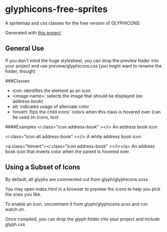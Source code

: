 glyphicons-free-sprites
=======================

A spritemap and css classes for the free version of GLYPHICONS

Generated with [this project](https://github.com/justinbangerter/glyphicons-sprite-generator)

General Use
-----------

If you don't mind the huge stylesheet, you can drop the preview folder into your project
and use preview/glyphicons.css (you might want to rename the folder, though)

###Classes

* icon: identifies the element as an icon
* &lt;image-name>: selects the image that should be displayed (ex: address-book)
* alt: indicates usage of alternate color
* hinvert: flips the child icons' colors when this class is hovered over (can be used on icons, too)

####Examples
&lt;i class="icon address-book" >&lt;/i>      An address book icon

&lt;i class="icon alt address-book" >&lt;/i>  A white address book icon

&lt;a class="hinvert">&lt;i class="icon address-book" >&lt;/i>&lt;/a>
An address book icon that inverts color when the parent is hovered over.

Using a Subset of Icons
-----------------------

By default, all glyphs are commented out from glyph/glyphicons.scss.

You may open index.html in a browser to preview the icons to help you pick the ones you like.

To enable an icon, uncomment it from glyph/glyphicons.scss and run watch.sh.

Once compiled, you can drop the glyph folder into your project and include glyph.css

